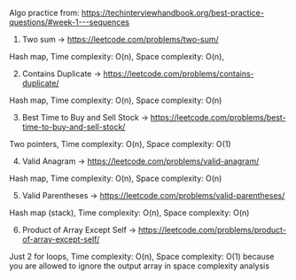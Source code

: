 Algo practice from:
https://techinterviewhandbook.org/best-practice-questions/#week-1---sequences

1. Two sum -> https://leetcode.com/problems/two-sum/

Hash map, Time complexity: O(n), Space complexity: O(n),

2. Contains Duplicate -> https://leetcode.com/problems/contains-duplicate/

Hash map, Time complexity: O(n), Space complexity: O(n)

3. Best Time to Buy and Sell Stock -> https://leetcode.com/problems/best-time-to-buy-and-sell-stock/

Two pointers, Time complexity: O(n), Space complexity: O(1)

4. Valid Anagram -> https://leetcode.com/problems/valid-anagram/

Hash map, Time complexity: O(n), Space complexity: O(n)

5. Valid Parentheses -> https://leetcode.com/problems/valid-parentheses/

Hash map (stack), Time complexity: O(n), Space complexity: O(n)

6. Product of Array Except Self -> https://leetcode.com/problems/product-of-array-except-self/

Just 2 for loops, Time complexity: O(n), Space complexity: O(1) because you are allowed to ignore the output array in space complexity analysis
